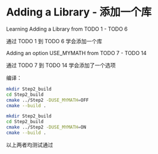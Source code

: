 # Adding a Library - 添加一个库


Learning Adding a Library from TODO 1 - TODO 6

通过 TODO 1 到 TODO 6 学会添加一个库

Adding an option USE_MYMATH from TODO 7 - TODO 14 

通过 TODO 7 到 TODO 14 学会添加了一个选项

编译：
```bash
mkdir Step2_build
cd Step2_build
cmake ../Step2 -DUSE_MYMATH=OFF
cmake --build .
```

```bash
mkdir Step2_build
cd Step2_build
cmake ../Step2 -DUSE_MYMATH=ON
cmake --build .
```
以上两者均测试通过
